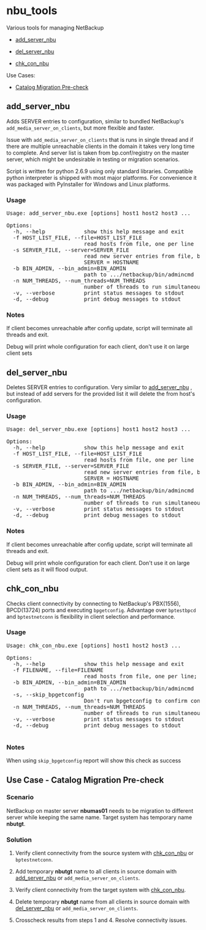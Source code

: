 # nbu_tools
Various tools for managing NetBackup

- [add_server_nbu](#add_server_nbu)

- [del_server_nbu](#del_server_nbu)

- [chk_con_nbu](#chk_con_nbu)

Use Cases:
- [Catalog Migration Pre-check](#use-case---catalog-migration-pre-check)

## add_server_nbu

<p>Adds SERVER entries to configuration, similar to bundled NetBackup's 
<code>add_media_server_on_clients</code>, but more flexible and faster.</p>
<p> Issue with <code>add_media_server_on_clients</code> that is runs in single thread and if there are 
multiple unreachable clients in the domain it takes very long time to complete. And server 
list is taken from bp.conf/registry on the master server, which might be undesirable in testing
or migration scenarios. </p>

Script is written for python 2.6.9 using only standard libraries. Compatible python interpreter 
is shipped with most major platforms. For convenience it was packaged with PyInstaller for 
Windows and Linux platforms.

### Usage
<pre>
Usage: add_server_nbu.exe [options] host1 host2 host3 ...

Options:
  -h, --help            show this help message and exit
  -f HOST_LIST_FILE, --file=HOST_LIST_FILE
                        read hosts from file, one per line
  -s SERVER_FILE, --server=SERVER_FILE
                        read new server entries from file, bp.conf syntax
                        SERVER = HOSTNAME
  -b BIN_ADMIN, --bin_admin=BIN_ADMIN
                        path to .../netbackup/bin/admincmd
  -n NUM_THREADS, --num_threads=NUM_THREADS
                        number of threads to run simultaneously
  -v, --verbose         print status messages to stdout
  -d, --debug           print debug messages to stdout
</pre>

### Notes
 
<p>If client becomes unreachable after config update, script will terminate all threads and exit.</p>
<p>Debug will print whole configuration for each client, don't use it on large client sets</p>

## del_server_nbu
Deletes SERVER entries to configuration. Very similar to [add_server_nbu](#add_server_nbu)
, but instead of add servers for the provided list it will delete the from host's configuration.



### Usage
<pre>
Usage: del_server_nbu.exe [options] host1 host2 host3 ...

Options:
  -h, --help            show this help message and exit
  -f HOST_LIST_FILE, --file=HOST_LIST_FILE
                        read hosts from file, one per line
  -s SERVER_FILE, --server=SERVER_FILE
                        read new server entries from file, bp.conf syntax
                        SERVER = HOSTNAME
  -b BIN_ADMIN, --bin_admin=BIN_ADMIN
                        path to .../netbackup/bin/admincmd
  -n NUM_THREADS, --num_threads=NUM_THREADS
                        number of threads to run simultaneously
  -v, --verbose         print status messages to stdout
  -d, --debug           print debug messages to stdout
</pre>

### Notes
 
<p>If client becomes unreachable after config update, script will terminate all threads and exit.</p>
<p>Debug will print whole configuration for each client. Don't use it on large client sets
as it will flood output.</p>

## chk_con_nbu

<p>Checks client connectivity by connecting to NetBackup's PBX(1556), BPCD(13724) ports and 
executing <code>bpgetconfig</code>. Advantage over <code>bptestbpcd</code> and 
<code>bptestnetconn</code> is flexibility in client selection and performance. 

### Usage
<pre>
Usage: chk_con_nbu.exe [options] host1 host2 host3 ...

Options:
  -h, --help            show this help message and exit
  -f FILENAME, --file=FILENAME
                        read hosts from file, one per line;
  -b BIN_ADMIN, --bin_admin=BIN_ADMIN
                        path to .../netbackup/bin/admincmd
  -s, --skip_bpgetconfig
                        Don't run bpgetconfig to confirm connection
  -n NUM_THREADS, --num_threads=NUM_THREADS
                        number of threads to run simultaneously
  -v, --verbose         print status messages to stdout
  -d, --debug           print debug messages to stdout
 </pre>
 
 ### Notes
 
<p>When using <code>skip_bpgetconfig</code> report will show this check as success</p>


## Use Case - Catalog Migration Pre-check
### Scenario

NetBackup on master server **nbumas01** needs to be migration to different server while keeping the 
same name. Target system has temporary name **nbutgt**.
  
### Solution


1. Verify client connectivity from the source system with [chk_con_nbu](#chk_con_nbu) or 
<code>bptestnetconn</code>.

2.  Add temporary **nbutgt** name to all clients in source domain with [add_server_nbu](#add_server_nbu) 
or <code>add_media_server_on_clients</code>.

3. Verify client connectivity from the target system with [chk_con_nbu](#chk_con_nbu).

4. Delete temporary **nbutgt** name from all clients in source domain with [del_server_nbu](#del_server_nbu) 
or <code>add_media_server_on_clients</code>.

5. Crosscheck results from steps 1 and 4. Resolve connectivity issues.

